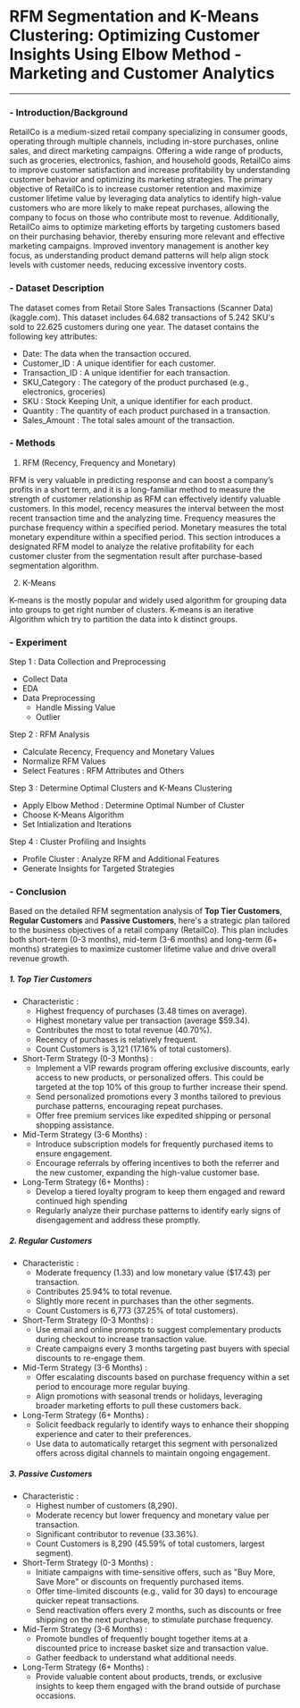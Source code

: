 # RFM Segmentation and K-Means Clustering: Optimizing Customer Insights Using Elbow Method - Marketing and Customer Analytics
---
### -  Introduction/Background
RetailCo is a medium-sized retail company specializing in consumer goods, operating through multiple channels, including in-store purchases, online sales, and direct marketing campaigns. Offering a wide range of 
products, such as groceries, electronics, fashion, and household goods, RetailCo aims to improve customer  satisfaction and increase profitability by understanding customer behavior and optimizing its marketing strategies. 
The primary objective of RetailCo is to increase customer retention and maximize customer lifetime value by leveraging data analytics to identify high-value customers who are more likely to make repeat purchases, allowing 
the company to focus on those who contribute most to revenue. Additionally, RetailCo aims to optimize marketing efforts by targeting customers based on their purchasing behavior, thereby ensuring more relevant and effective 
marketing campaigns. Improved inventory management is another key focus, as understanding product demand patterns will help align stock levels with customer needs, reducing excessive inventory costs.  

### - Dataset Description
The dataset comes from Retail Store Sales Transactions (Scanner Data) (kaggle.com). This dataset includes 64.682 transactions of 5.242 SKU's sold to 22.625 customers during one year. The dataset contains the following 
key attributes:
- Date: The data when the transaction occured.
- Customer_ID : A unique identifier for each customer.
- Transaction_ID : A unique identifier for each transaction.
- SKU_Category : The category of the product purchased (e.g., electronics, groceries)
- SKU : Stock Keeping Unit, a unique identifier for each product.
- Quantity : The quantity of each product purchased in a transaction.
- Sales_Amount : The total sales amount of the transaction. 

### - Methods
1. RFM (Recency, Frequency and Monetary) 

RFM is very valuable in predicting response and can boost a company’s profits in a short term, and it is a long-familiar method to measure the strength of customer relationship as RFM can effectively 
identify valuable customers. In this model, recency measures the interval between the most recent transaction time and the analyzing time. Frequency measures the purchase frequency within a 
specified period. Monetary measures the total monetary expenditure within a specified period. This section introduces a designated RFM model to analyze the relative profitability for each customer 
cluster from the segmentation result after purchase-based segmentation algorithm.

2. K-Means

K-means is the mostly popular and widely used algorithm for grouping data into groups to get right number of clusters. K-means is an iterative Algorithm which try to partition the data into k 
distinct groups.

### - Experiment
Step 1 : Data Collection and Preprocessing
- Collect Data
- EDA
- Data Preprocessing
  - Handle Missing Value
  - Outlier

Step 2 : RFM Analysis
- Calculate Recency, Frequency and Monetary Values
- Normalize RFM Values
- Select Features : RFM Attributes and Others

Step 3 : Determine Optimal Clusters and K-Means Clustering 
- Apply Elbow Method : Determine Optimal Number of Cluster
- Choose K-Means Algorithm
- Set Intialization and Iterations

Step 4 : Cluster Profiling and Insights 
- Profile Cluster : Analyze RFM and Additional Features
- Generate Insights for Targeted Strategies

### - Conclusion
Based on the detailed RFM segmentation analysis of **Top Tier Customers**, **Regular Customers** and **Passive Customers**, here's a strategic plan tailored to the business objectives of a retail company (RetailCo). This plan includes both short-term (0-3 months), mid-term (3-6 months) and long-term (6+ months) strategies to maximize customer lifetime value and drive overall revenue growth.

##### 1. **Top Tier Customers**
- Characteristic :
    - Highest frequency of purchases (3.48 times on average).
    - Highest monetary value per transaction (average $59.34).
    - Contributes the most to total revenue (40.70%).
    - Recency of purchases is relatively frequent.
    - Count Customers is 3,121 (17.16% of total customers).
- Short-Term Strategy (0-3 Months) :
    - Implement a VIP rewards program offering exclusive discounts, early access to new products, or personalized offers. This could be targeted at the top 10% of this group to further increase their spend.
    - Send personalized promotions every 3 months tailored to previous purchase patterns, encouraging repeat purchases.
    - Offer free premium services like expedited shipping or personal shopping assistance.
- Mid-Term Strategy (3-6 Months) :
    - Introduce subscription models for frequently purchased items to ensure engagement.
    - Encourage referrals by offering incentives to both the referrer and the new customer, expanding the high-value customer base.
- Long-Term Strategy (6+ Months) :
    - Develop a tiered loyalty program to keep them engaged and reward continued high spending
    - Regularly analyze their purchase patterns to identify early signs of disengagement and address these promptly.

##### 2. **Regular Customers**
- Characteristic :
    - Moderate frequency (1.33) and low monetary value ($17.43) per transaction.
    - Contributes 25.94% to total revenue.
    - Slightly more recent in purchases than the other segments.
    - Count Customers is 6,773 (37.25% of total customers).
- Short-Term Strategy (0-3 Months) :
    - Use email and online prompts to suggest complementary products during checkout to increase transaction value.
    - Create campaigns every 3 months targeting past buyers with special discounts to re-engage them.
- Mid-Term Strategy (3-6 Months) :
    - Offer escalating discounts based on purchase frequency within a set period to encourage more regular buying.
    - Align promotions with seasonal trends or holidays, leveraging broader marketing efforts to pull these customers back.
- Long-Term Strategy (6+ Months) :
    - Solicit feedback regularly to identify ways to enhance their shopping experience and cater to their preferences.
    - Use data to automatically retarget this segment with personalized offers across digital channels to maintain ongoing engagement.

##### 3. **Passive Customers**
- Characteristic :
    - Highest number of customers (8,290).
    - Moderate recency but lower frequency and monetary value per transaction.
    - Significant contributor to revenue (33.36%).
    - Count Customers is 8,290 (45.59% of total customers, largest segment).
- Short-Term Strategy (0-3 Months) :
    - Initiate campaigns with time-sensitive offers, such as "Buy More, Save More" or discounts on frequently purchased items.
    - Offer time-limited discounts (e.g., valid for 30 days) to encourage quicker repeat transactions.
    - Send reactivation offers every 2 months, such as discounts or free shipping on the next purchase, to stimulate purchase frequency.
- Mid-Term Strategy (3-6 Months) :
    - Promote bundles of frequently bought together items at a discounted price to increase basket size and transaction value.
    - Gather feedback to understand what additional needs.
- Long-Term Strategy (6+ Months) :
    - Provide valuable content about products, trends, or exclusive insights to keep them engaged with the brand outside of purchase occasions.

